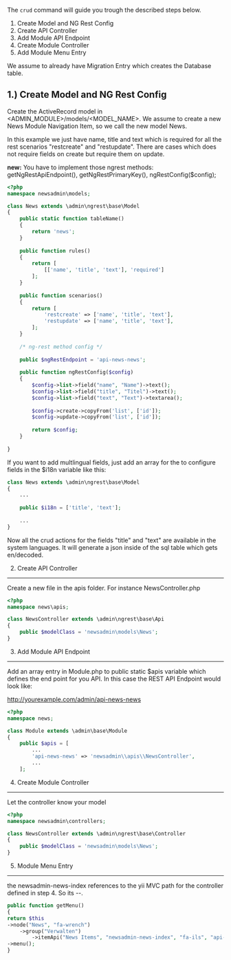 The `crud` command will guide you trough the described steps below.

1. Create Model and NG Rest Config
2. Create API Controller
3. Add Module API Endpoint
4. Create Module Controller
5. Add Module Menu Entry

We assume to already have Migration Entry which creates the Database table.




1.) Create Model and NG Rest Config
--------------------------------

Create the ActiveRecord model in <ADMIN_MODULE>/models/<MODEL_NAME>. We assume to create a new News Module Navigation Item, so we call the new model News.

In this example we just have name, title and text which is required for all the rest scenarios "restcreate" and "restupdate". There are cases which does not require fields on create but require them on update.

__new:__ You have to implement those ngrest methods: getNgRestApiEndpoint(), getNgRestPrimaryKey(), ngRestConfig($config);

```php
<?php
namespace newsadmin\models;

class News extends \admin\ngrest\base\Model
{
    public static function tableName()
    {
        return 'news';
    }
    
    public function rules()
    {
        return [
            [['name', 'title', 'text'], 'required']
        ];
    }
    
    public function scenarios()
    {
        return [
            'restcreate' => ['name', 'title', 'text'],
            'restupdate' => ['name', 'title', 'text'],
        ];
    }
    
    /* ng-rest method config */
    
    public $ngRestEndpoint = 'api-news-news';
    
    public function ngRestConfig($config) 
    {
        $config->list->field("name", "Name")->text();
        $config->list->field("title", "Titel")->text();
        $config->list->field("text", "Text")->textarea();
        
        $config->create->copyFrom('list', ['id']);
        $config->update->copyFrom('list', ['id']);
        
        return $config;
    }
    
}
```

If you want to add multlingual fields, just add an array for the to configure fields in the $i18n variable like this:
```php
class News extends \admin\ngrest\base\Model
{
    ...
    
    public $i18n = ['title', 'text'];
    
    ...
}
```

Now all the crud actions for the fields "title" and "text" are available in the system languages. It will generate a json inside of the sql table which gets en/decoded.

2. Create API Controller
------------------------

Create a new file in the apis folder. For instance NewsController.php

```php
<?php
namespace news\apis;

class NewsController extends \admin\ngrest\base\Api
{
    public $modelClass = 'newsadmin\models\News';
}

```

3. Add Module API Endpoint
---------------------------

Add an array entry in Module.php to public static $apis variable which defines the end point for you API. In this case the REST API Endpoint would look like:

http://yourexample.com/admin/api-news-news

```php
<?php
namespace news;

class Module extends \admin\base\Module
{
    public $apis = [
        ...
        'api-news-news' => 'newsadmin\\apis\\NewsController',
        ...
    ];
```


4. Create Module Controller 
----------------------------------------------

Let the controller know your model

```php
<?php
namespace newsadmin\controllers;

class NewsController extends \admin\ngrest\base\Controller
{
    public $modelClass = 'newsadmin\models\News';
}
```

5. Module Menu Entry
--------------------------

the newsadmin-news-index references to the yii MVC path for the controller defined in step 4. So its <MODULE>-<CONTROLLER>-<ACTION>.

```php
public function getMenu()
{
return $this
->node("News", "fa-wrench")
    ->group("Verwalten")
        ->itemApi("News Items", "newsadmin-news-index", "fa-ils", "api-news-news")
->menu();
}
```
